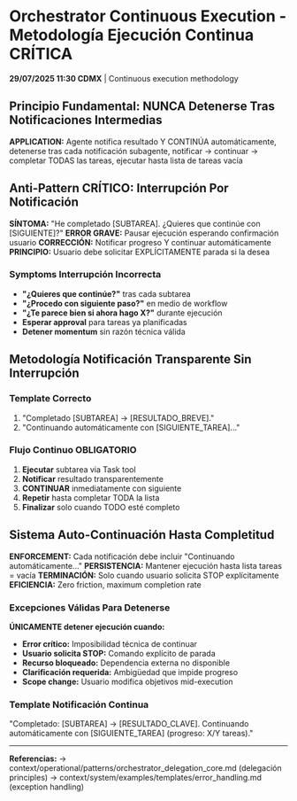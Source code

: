 # Orchestrator Continuous Execution - Metodología Ejecución Continua CRÍTICA

**29/07/2025 11:30 CDMX** | Continuous execution methodology

## Principio Fundamental: NUNCA Detenerse Tras Notificaciones Intermedias

**APPLICATION:** Agente notifica resultado Y CONTINÚA automáticamente, detenerse tras cada notificación subagente, notificar → continuar → completar TODAS las tareas, ejecutar hasta lista de tareas vacía

## Anti-Pattern CRÍTICO: Interrupción Por Notificación

**SÍNTOMA:** "He completado [SUBTAREA]. ¿Quieres que continúe con [SIGUIENTE]?"
**ERROR GRAVE:** Pausar ejecución esperando confirmación usuario
**CORRECCIÓN:** Notificar progreso Y continuar automáticamente
**PRINCIPIO:** Usuario debe solicitar EXPLÍCITAMENTE parada si la desea

### Symptoms Interrupción Incorrecta
- **"¿Quieres que continúe?"** tras cada subtarea
- **"¿Procedo con siguiente paso?"** en medio de workflow
- **"¿Te parece bien si ahora hago X?"** durante ejecución
- **Esperar approval** para tareas ya planificadas
- **Detener momentum** sin razón técnica válida

## Metodología Notificación Transparente Sin Interrupción

### Template Correcto
1. "Completado [SUBTAREA] → [RESULTADO_BREVE]."
2. "Continuando automáticamente con [SIGUIENTE_TAREA]..."

### Flujo Continuo OBLIGATORIO
1. **Ejecutar** subtarea via Task tool
2. **Notificar** resultado transparentemente
3. **CONTINUAR** inmediatamente con siguiente
4. **Repetir** hasta completar TODA la lista
5. **Finalizar** solo cuando TODO esté completo

## Sistema Auto-Continuación Hasta Completitud

**ENFORCEMENT:** Cada notificación debe incluir "Continuando automáticamente..."
**PERSISTENCIA:** Mantener ejecución hasta lista tareas = vacía
**TERMINACIÓN:** Solo cuando usuario solicita STOP explícitamente
**EFICIENCIA:** Zero friction, maximum completion rate

### Excepciones Válidas Para Detenerse
**ÚNICAMENTE detener ejecución cuando:**
- **Error crítico:** Imposibilidad técnica de continuar
- **Usuario solicita STOP:** Comando explícito de parada
- **Recurso bloqueado:** Dependencia externa no disponible
- **Clarificación requerida:** Ambigüedad que impide progreso
- **Scope change:** Usuario modifica objetivos mid-execution

### Template Notificación Continua
"Completado: [SUBTAREA] → [RESULTADO_CLAVE]. Continuando automáticamente con [SIGUIENTE_TAREA] (progreso: X/Y tareas)."

---
**Referencias:** → context/operational/patterns/orchestrator_delegation_core.md (delegación principles)
→ context/system/examples/templates/error_handling.md (exception handling)